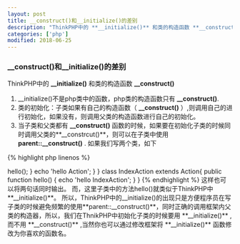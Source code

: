 ```yaml
---
layout: post
title: __construct()和__initialize()的差别
description: "ThinkPHP中的 **__initialize()** 和类的构造函数 **__construct()**"
categories: ['php']
modified: 2018-06-25
---
```


### __construct()和__initialize()的差别
ThinkPHP中的 **__initialize()** 和类的构造函数 **__construct()**

1. __initialize()不是php类中的函数，php类的构造函数只有 **__construct()**.
1. 类的初始化：子类如果有自己的构造函数（ **__construct()** ）,则调用自己的进行初始化，如果没有，则调用父类的构造函数进行自己的初始化。
1. 当子类和父类都有 **__construct()** 函数的时候，如果要在初始化子类的时候同时调用父类的**__constrcut()**，则可以在子类中使用 **parent::__construct()** .
如果我们写两个类，如下

{% highlight php linenos %}
<?
    class Action{
        public function __construct()
        {
            echo 'hello Action';
        }
    }
    class IndexAction extends Action{
        public function __construct()
        {
            echo 'hello IndexAction';
        }
    }
    $test = new IndexAction;
    //output --- hello IndexAction
{% endhighlight %}

很明显初始化子类IndexAction的时候会调用自己的构造器，所以输出是'hello IndexAction'。
但是将子类修改为

{% highlight php linenos %}
<?
    class IndexAction extends Action{
        public function __initialize()
        {
            echo 'hello IndexAction';
        }
    }
{% endhighlight %}

那么输出的是'hello Action'。因为子类IndexAction没有自己的构造器。
如果我想在初始化子类的时候，同时调用父类的构造器呢?

{% highlight php linenos %}
<?
    class IndexAction extends Action{
        public function __construct()
        {
            parent::__construct();
            echo 'hello IndexAction';
        }
    }
{% endhighlight %}

这样就可以将两句话同时输出。
当然还有一种办法就是在父类中调用子类的方法。

{% highlight php linenos %}
<?
    class Action{
        public function __construct()
        {
            if(method_exists($this,'hello'))
            {
                $this -> hello();
            }
            echo 'hello Action';
        }
    }
    class IndexAction extends Action{
        public function hello()
        {
            echo 'hello IndexAction';
        }
    }
{% endhighlight %}

这样也可以将两句话同时输出。

而，这里子类中的方法hello()就类似于ThinkPHP中 **__initialize()**。

所以，ThinkPHP中的__initialize()的出现只是方便程序员在写子类的时候避免频繁的使用**parent::__construct()**，同时正确的调用框架内父类的构造器，所以，我们在ThnikPHP中初始化子类的时候要用 **__initialize()** ,而不用 **__construct()** ,当然你也可以通过修改框架将 **__initialize()** 函数修改为你喜欢的函数名。 